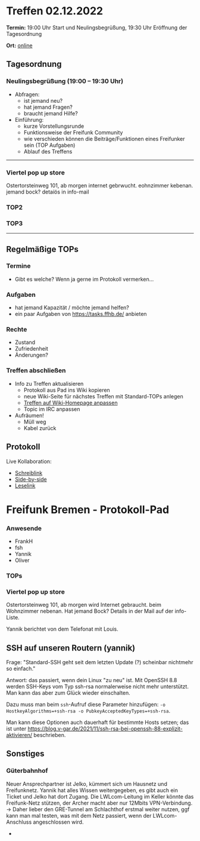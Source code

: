 # Treffen 02.12.2022

**Termin:** 19:00 Uhr Start und Neulingsbegrüßung, 19:30 Uhr Eröffnung der Tagesordnung

**Ort:** [online](https://bremen.freifunk.net/to/videokonf)

## Tagesordnung
### Neulingsbegrüßung (19:00 – 19:30 Uhr)

- Abfragen:
    - ist jemand neu?
    - hat jemand Fragen?
    - braucht jemand Hilfe?
- Einführung:
    - kurze Vorstellungsrunde
    - Funktionsweise der Freifunk Community
    - wie verschieden können die Beiträge/Funktionen eines Freifunker sein (TOP Aufgaben)
    - Ablauf des Treffens

---
### Viertel pop up store
Ostertorsteinweg 101, ab morgen internet gebrwucht. eohnzimmer kebenan. jemand bock?
detaiös in info-mail

### TOP2


### TOP3


---
## Regelmäßige TOPs

### Termine

- Gibt es welche? Wenn ja gerne im Protokoll vermerken...

### Aufgaben

- hat jemand Kapazität / möchte jemand helfen?
- ein paar Aufgaben von https://tasks.ffhb.de/ anbieten

### Rechte

- Zustand
- Zufriedenheit
- Änderungen?

### Treffen abschließen

- Info zu Treffen aktualisieren
  - Protokoll aus Pad ins Wiki kopieren
  - neue Wiki-Seite für nächstes Treffen mit Standard-TOPs anlegen
  - [Treffen auf Wiki-Homepage anpassen](https://wiki.bremen.freifunk.net/Home)
  - Topic im IRC anpassen
- Aufräumen!
  - Müll weg
  - Kabel zurück

## Protokoll

Live Kollaboration:

* [Schreiblink](https://hackmd.io/AwDgnA7ATArKC0BGGBjAzPALAUzSeARgYgGzxQAmEFFwiKBEKAhkA===?edit)
* [Side-by-side](https://hackmd.io/AwDgnA7ATArKC0BGGBjAzPALAUzSeARgYgGzxQAmEFFwiKBEKAhkA===?both)
* [Leselink](https://hackmd.io/AwDgnA7ATArKC0BGGBjAzPALAUzSeARgYgGzxQAmEFFwiKBEKAhkA===?view)

# Freifunk Bremen - Protokoll-Pad

### Anwesende
- FrankH
- fsh
- Yannik
- Oliver


### TOPs

### Viertel pop up store

Ostertorsteinweg 101, ab morgen wird Internet gebraucht. beim Wohnzimmer nebenan. 
Hat jemand Bock? Details in der Mail auf der info-Liste.

Yannik berichtet von dem Telefonat mit Louis.


## SSH auf unseren Routern (yannik)

Frage: "Standard-SSH geht seit dem letzten Update (?) scheinbar nichtmehr so einfach."

Antwort: das passiert, wenn dein Linux "zu neu" ist. Mit OpenSSH 8.8 werden SSH-Keys vom Typ ssh-rsa normalerweise nicht mehr unterstützt. Man kann das aber zum Glück wieder einschalten.

Dazu muss man beim `ssh`-Aufruf diese Parameter hinzufügen: `-o HostkeyAlgorithms=+ssh-rsa -o PubkeyAcceptedKeyTypes=+ssh-rsa`.

Man kann diese Optionen auch dauerhaft für bestimmte Hosts setzen; das ist unter https://blog.v-gar.de/2021/11/ssh-rsa-bei-openssh-88-explizit-aktivieren/ beschrieben.


## Sonstiges 

### Güterbahnhof
Neuer Ansprechpartner ist Jelko, kümmert sich um Hausnetz und Freifunknetz.
Yannik hat alles Wissen weitergegeben, es gibt auch ein Ticket und Jelko hat dort Zugang.
Die LWLcom-Leitung im Keller könnte das Freifunk-Netz stützen, der Archer macht aber nur 12Mbits VPN-Verbindung.
-> Daher lieber den GRE-Tunnel am Schlachthof erstmal weiter nutzen, ggf kann man mal testen, was mit dem Netz passiert, wenn der LWLcom-Anschluss angeschlossen wird. 

- 